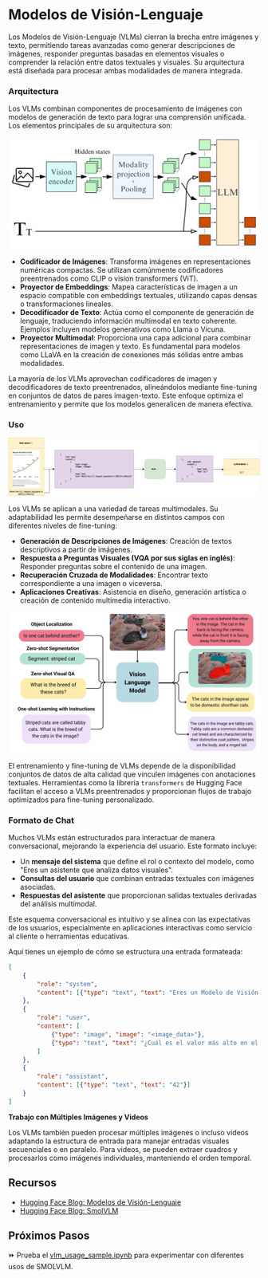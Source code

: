 # Modelos de Visión-Lenguaje

Los Modelos de Visión-Lenguaje (VLMs) cierran la brecha entre imágenes y texto, permitiendo tareas avanzadas como generar descripciones de imágenes, responder preguntas basadas en elementos visuales o comprender la relación entre datos textuales y visuales. Su arquitectura está diseñada para procesar ambas modalidades de manera integrada.

### Arquitectura

Los VLMs combinan componentes de procesamiento de imágenes con modelos de generación de texto para lograr una comprensión unificada. Los elementos principales de su arquitectura son:

![Arquitectura de VLM](./images/VLM_Architecture.png)

- **Codificador de Imágenes**: Transforma imágenes en representaciones numéricas compactas. Se utilizan comúnmente codificadores preentrenados como CLIP o vision transformers (ViT).
- **Proyector de Embeddings**: Mapea características de imagen a un espacio compatible con embeddings textuales, utilizando capas densas o transformaciones lineales.
- **Decodificador de Texto**: Actúa como el componente de generación de lenguaje, traduciendo información multimodal en texto coherente. Ejemplos incluyen modelos generativos como Llama o Vicuna.
- **Proyector Multimodal**: Proporciona una capa adicional para combinar representaciones de imagen y texto. Es fundamental para modelos como LLaVA en la creación de conexiones más sólidas entre ambas modalidades.

La mayoría de los VLMs aprovechan codificadores de imagen y decodificadores de texto preentrenados, alineándolos mediante fine-tuning en conjuntos de datos de pares imagen-texto. Este enfoque optimiza el entrenamiento y permite que los modelos generalicen de manera efectiva.

### Uso

![Proceso de VLM](./images/VLM_Process.png)

Los VLMs se aplican a una variedad de tareas multimodales. Su adaptabilidad les permite desempeñarse en distintos campos con diferentes niveles de fine-tuning:

- **Generación de Descripciones de Imágenes**: Creación de textos descriptivos a partir de imágenes.
- **Respuesta a Preguntas Visuales (VQA por sus siglas en inglés)**: Responder preguntas sobre el contenido de una imagen.
- **Recuperación Cruzada de Modalidades**: Encontrar texto correspondiente a una imagen o viceversa.
- **Aplicaciones Creativas**: Asistencia en diseño, generación artística o creación de contenido multimedia interactivo.

![Uso de VLM](./images/VLM_Usage.png)

El entrenamiento y fine-tuning de VLMs depende de la disponibilidad conjuntos de datos de alta calidad que vinculen imágenes con anotaciones textuales. Herramientas como la librería `transformers` de Hugging Face facilitan el acceso a VLMs preentrenados y proporcionan flujos de trabajo optimizados para fine-tuning personalizado.

### Formato de Chat

Muchos VLMs están estructurados para interactuar de manera conversacional, mejorando la experiencia del usuario. Este formato incluye:

- Un **mensaje del sistema** que define el rol o contexto del modelo, como "Eres un asistente que analiza datos visuales".
- **Consultas del usuario** que combinan entradas textuales con imágenes asociadas.
- **Respuestas del asistente** que proporcionan salidas textuales derivadas del análisis multimodal.

Este esquema conversacional es intuitivo y se alinea con las expectativas de los usuarios, especialmente en aplicaciones interactivas como servicio al cliente o herramientas educativas.

Aquí tienes un ejemplo de cómo se estructura una entrada formateada:

```json
[
    {
        "role": "system",
        "content": [{"type": "text", "text": "Eres un Modelo de Visión-Lenguaje especializado en interpretar datos visuales de gráficos..."}]
    },
    {
        "role": "user",
        "content": [
            {"type": "image", "image": "<image_data>"},
            {"type": "text", "text": "¿Cuál es el valor más alto en el gráfico de barras?"}
        ]
    },
    {
        "role": "assistant",
        "content": [{"type": "text", "text": "42"}]
    }
]
```

**Trabajo con Múltiples Imágenes y Videos**

Los VLMs también pueden procesar múltiples imágenes o incluso videos adaptando la estructura de entrada para manejar entradas visuales secuenciales o en paralelo. Para videos, se pueden extraer cuadros y procesarlos como imágenes individuales, manteniendo el orden temporal.

## Recursos

- [Hugging Face Blog: Modelos de Visión-Lenguaje](https://huggingface.co/blog/vlms)
- [Hugging Face Blog: SmolVLM](https://huggingface.co/blog/smolvlm)

## Próximos Pasos

⏩ Prueba el [vlm_usage_sample.ipynb](./notebooks/vlm_usage_sample.ipynb) para experimentar con diferentes usos de SMOLVLM.
